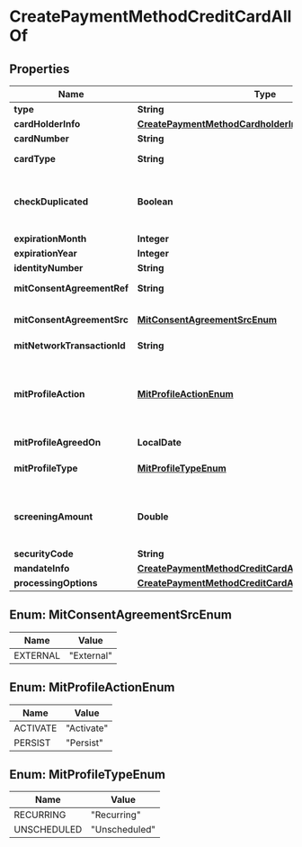 

# CreatePaymentMethodCreditCardAllOf


## Properties

| Name | Type | Description | Notes |
|------------ | ------------- | ------------- | -------------|
|**type** | **String** |  |  [optional] |
|**cardHolderInfo** | [**CreatePaymentMethodCardholderInfo**](CreatePaymentMethodCardholderInfo.md) |  |  [optional] |
|**cardNumber** | **String** | Credit card number.  |  [optional] |
|**cardType** | **String** | The type of the credit card. Possible values include &#x60;Visa&#x60;, &#x60;MasterCard&#x60;, &#x60;AmericanExpress&#x60;, &#x60;Discover&#x60;, &#x60;JCB&#x60;, and &#x60;Diners&#x60;. For more information about credit card types supported by different payment gateways, see [Supported Payment Gateways](https://knowledgecenter.zuora.com/CB_Billing/M_Payment_Gateways/Supported_Payment_Gateways).  |  [optional] |
|**checkDuplicated** | **Boolean** | Indicates whether the duplication check is performed when you create a new credit card payment method. The default value is &#x60;false&#x60;.  With this field set to &#x60;true&#x60;, Zuora will check all active payment methods associated with the same billing account to ensure that no duplicate credit card payment methods are created. An error is returned if a duplicate payment method is found.          The following fields are used for the duplication check:   - &#x60;cardHolderName&#x60;   - &#x60;expirationMonth&#x60;   - &#x60;expirationYear&#x60;   - &#x60;creditCardMaskNumber&#x60;. It is the masked credit card number generated by Zuora. For example, &#x60;************1234&#x60;.  **This field is being deprecated.**  To achieve the same purpose, use the &#x60;processingOptions&#x60; &gt; &#x60;checkDuplicated&#x60; field of the payment method object.  |  [optional] |
|**expirationMonth** | **Integer** | One or two digit expiration month (1-12) of the credit card.  |  [optional] |
|**expirationYear** | **Integer** | Four-digit expiration year of the credit card.  |  [optional] |
|**identityNumber** | **String** | The identity number of the cardholder. This field is required for Credit Card payment methods in certain countries such as Brazil.  |  [optional] |
|**mitConsentAgreementRef** | **String** | Specifies your reference for the stored credential consent agreement that you have established with the customer. Only applicable if you set the &#x60;mitProfileAction&#x60; field.  |  [optional] |
|**mitConsentAgreementSrc** | [**MitConsentAgreementSrcEnum**](#MitConsentAgreementSrcEnum) | Required if you set the &#x60;mitProfileAction&#x60; field. Specifies how the consent agreement has been established with the customer. The allowed value is &#x60;External&#x60;. If you do not specify the &#x60;mitProfileAction&#x60; field, Zuora will automatically create a stored credential profile for the payment method, with the default value &#x60;External&#x60; set to this field.  |  [optional] |
|**mitNetworkTransactionId** | **String** | Specifies the ID of a network transaction. Only applicable if you set the &#x60;mitProfileAction&#x60; field to &#x60;Persist&#x60;.  |  [optional] |
|**mitProfileAction** | [**MitProfileActionEnum**](#MitProfileActionEnum) | Specifies how Zuora creates and activates the stored credential profile.  - &#x60;Activate&#x60; - Use this value if you are creating the stored credential profile after receiving the customer&#39;s consent.    Zuora will create the stored credential profile then send a cardholder-initiated transaction (CIT) to the payment gateway to validate the stored credential profile. If the CIT succeeds, the status of the stored credential profile will be &#x60;Active&#x60;. If the CIT does not succeed, Zuora will not create a stored credential profile.      If the payment gateway does not support the stored credential transaction framework, the status of the stored credential profile will be &#x60;Agreed&#x60;.   - &#x60;Persist&#x60; - Use this value if the stored credential profile represents a stored credential profile in an external system. The status of the payment method&#39;s stored credential profile will be &#x60;Active&#x60;.  If you do not specify this field, Zuora will automatically create a stored credential profile for the payment method, with the default value &#x60;Activate&#x60; set to this field.  |  [optional] |
|**mitProfileAgreedOn** | **LocalDate** | The date on which the profile is agreed. The date format is &#x60;yyyy-mm-dd&#x60;.  |  [optional] |
|**mitProfileType** | [**MitProfileTypeEnum**](#MitProfileTypeEnum) | Required if you set the &#x60;mitProfileAction&#x60; field. Indicates the type of the stored credential profile to process recurring or unsecheduled transactions. If you do not specify the &#x60;mitProfileAction&#x60; field, Zuora will automatically create a stored credential profile for the payment method, with the default value &#x60;Recurring&#x60; set to this field.  |  [optional] |
|**screeningAmount** | **Double** | For &lt;a href&#x3D;\&quot;https://knowledgecenter.zuora.com/Zuora_Payments/Payment_gateway_integrations/Supported_payment_gateways/Chase_Orbital_Payment_Gateway\&quot; target&#x3D;\&quot;_blank\&quot;&gt;Chase Paymentech Orbital Gateway&lt;/a&gt; integrations, if the Safetech Fraud service is enabled, use this field to pass in the amount used for fraud screening for Credit Card validation transactions.  Two-decimal amount is supported.  If the &#x60;screeningAmount&#x60; field is not specified, the authorization amount is used for fraud screening.  |  [optional] |
|**securityCode** | **String** | CVV or CVV2 security code of the credit card.  To ensure PCI compliance, this value is not stored and cannot be queried.  |  [optional] |
|**mandateInfo** | [**CreatePaymentMethodCreditCardAllOfMandateInfo**](CreatePaymentMethodCreditCardAllOfMandateInfo.md) |  |  [optional] |
|**processingOptions** | [**CreatePaymentMethodCreditCardAllOfProcessingOptions**](CreatePaymentMethodCreditCardAllOfProcessingOptions.md) |  |  [optional] |



## Enum: MitConsentAgreementSrcEnum

| Name | Value |
|---- | -----|
| EXTERNAL | &quot;External&quot; |



## Enum: MitProfileActionEnum

| Name | Value |
|---- | -----|
| ACTIVATE | &quot;Activate&quot; |
| PERSIST | &quot;Persist&quot; |



## Enum: MitProfileTypeEnum

| Name | Value |
|---- | -----|
| RECURRING | &quot;Recurring&quot; |
| UNSCHEDULED | &quot;Unscheduled&quot; |




